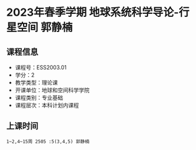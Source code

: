 # 2023年春季学期 地球系统科学导论-行星空间 郭静楠






## 课程信息

- 课程号：ESS2003.01
- 学分：2
- 教学类型：理论课
- 开课单位：地球和空间科学学院
- 课程类别：专业基础
- 课程层次：本科计划内课程

## 上课时间

```
1~2,4~15周 2505 :5(3,4,5) 郭静楠
```

